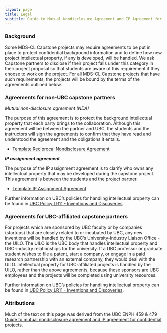 ```yaml
---
layout: page
title: Legal
subtitle: Guide to Mutual Nondisclosure Agreement and IP Agreement for Confidential Capstone Projects
---
```


### Background 

Some MDS-CL Capstone projects may require agreements to be put in place to protect confidential background information and to define how new project intellectual property, if any is developed, will be handled. We ask Capstone partners to disclose if their project falls under this category in their project proposal so that students are aware of this requirement if they choose to work on the project. For all MDS-CL Capstone projects that have such requirements, the projects will be bound by the terms of the agreements outlined below. 

### Agreements for non-UBC capstone partners 
*Mutual non-disclosure agreement (NDA)* 

The purpose of this agreement is to protect the background intellectual property that each party brings to the collaboration. 
Although this agreement will be between the partner and UBC, the students and the instructors will sign the agreements to confirm that they have read and understood the agreement and the obligations it entails. 

* [Template Reciprocal Nondisclosure Agreement](https://ubc-mds.github.io/capstone/template-ubc-nda.pdf) 

***IP assignment agreement*** 

The purpose of the IP assignment agreement is to clarify who owns any intellectual property that may be developed during the capstone project. This agreement is between the students and the project partner. 

* [Template IP Assignment Agreement](https://ubc-mds.github.io/capstone/template-ubc-ip-assignment.pdf) 

Further information on UBC’s policies for handling intellectual property can be found in [UBC Policy LR11 - Inventions and Discoveries](https://universitycounsel.ubc.ca/policies/inventions-policy/). 

### Agreements for UBC-affiliated capstone partners 

For projects which are sponsored by UBC faculty or by companies (startups) that are closely related to or incubated by UBC, any new inventions will be handled by the UBC’s University-Industry Liaison Office - the UILO. The UILO is the UBC body that handles intellectual property and UBC-industry relationships for the university. If a UBC professor or graduate student wishes to file a patent, start a company, or engage in a paid research partnership with an external company, they would deal with the UILO. Intellectual property for UBC-affiliated projects is handled by the UILO, rather than the above agreements, because these sponsors are UBC employees and the projects will be completed using university resources. 

Further information on UBC’s policies for handling intellectual property can be found in [UBC Policy LR11 - Inventions and Discoveries](https://universitycounsel.ubc.ca/policies/inventions-policy/). 

### Attributions 

Much of the text on this page was derived from the UBC ENPH 459 & 479 [Guide to mutual nondisclosure agreement and IP agreement for confidential projects](https://projectlab.engphys.ubc.ca/enph-459/guide-to-mutual-nondisclosure-agreement-and-ip-agreement-for-confidential-projects/). 

 
